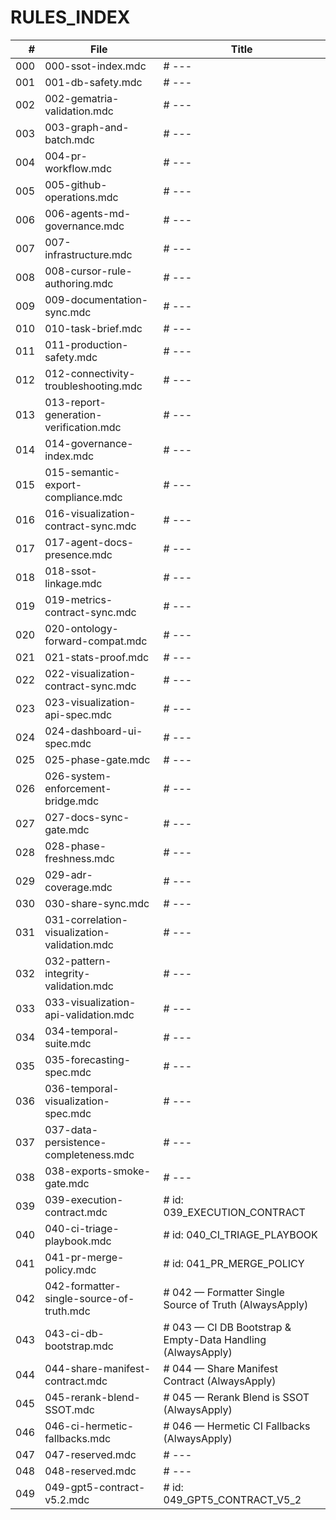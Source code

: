 # RULES_INDEX

| # | File | Title |
|---:|------|-------|
| 000 | 000-ssot-index.mdc | # --- |
| 001 | 001-db-safety.mdc | # --- |
| 002 | 002-gematria-validation.mdc | # --- |
| 003 | 003-graph-and-batch.mdc | # --- |
| 004 | 004-pr-workflow.mdc | # --- |
| 005 | 005-github-operations.mdc | # --- |
| 006 | 006-agents-md-governance.mdc | # --- |
| 007 | 007-infrastructure.mdc | # --- |
| 008 | 008-cursor-rule-authoring.mdc | # --- |
| 009 | 009-documentation-sync.mdc | # --- |
| 010 | 010-task-brief.mdc | # --- |
| 011 | 011-production-safety.mdc | # --- |
| 012 | 012-connectivity-troubleshooting.mdc | # --- |
| 013 | 013-report-generation-verification.mdc | # --- |
| 014 | 014-governance-index.mdc | # --- |
| 015 | 015-semantic-export-compliance.mdc | # --- |
| 016 | 016-visualization-contract-sync.mdc | # --- |
| 017 | 017-agent-docs-presence.mdc | # --- |
| 018 | 018-ssot-linkage.mdc | # --- |
| 019 | 019-metrics-contract-sync.mdc | # --- |
| 020 | 020-ontology-forward-compat.mdc | # --- |
| 021 | 021-stats-proof.mdc | # --- |
| 022 | 022-visualization-contract-sync.mdc | # --- |
| 023 | 023-visualization-api-spec.mdc | # --- |
| 024 | 024-dashboard-ui-spec.mdc | # --- |
| 025 | 025-phase-gate.mdc | # --- |
| 026 | 026-system-enforcement-bridge.mdc | # --- |
| 027 | 027-docs-sync-gate.mdc | # --- |
| 028 | 028-phase-freshness.mdc | # --- |
| 029 | 029-adr-coverage.mdc | # --- |
| 030 | 030-share-sync.mdc | # --- |
| 031 | 031-correlation-visualization-validation.mdc | # --- |
| 032 | 032-pattern-integrity-validation.mdc | # --- |
| 033 | 033-visualization-api-validation.mdc | # --- |
| 034 | 034-temporal-suite.mdc | # --- |
| 035 | 035-forecasting-spec.mdc | # --- |
| 036 | 036-temporal-visualization-spec.mdc | # --- |
| 037 | 037-data-persistence-completeness.mdc | # --- |
| 038 | 038-exports-smoke-gate.mdc | # --- |
| 039 | 039-execution-contract.mdc | # id: 039_EXECUTION_CONTRACT |
| 040 | 040-ci-triage-playbook.mdc | # id: 040_CI_TRIAGE_PLAYBOOK |
| 041 | 041-pr-merge-policy.mdc | # id: 041_PR_MERGE_POLICY |
| 042 | 042-formatter-single-source-of-truth.mdc | # 042 — Formatter Single Source of Truth (AlwaysApply) |
| 043 | 043-ci-db-bootstrap.mdc | # 043 — CI DB Bootstrap & Empty-Data Handling (AlwaysApply) |
| 044 | 044-share-manifest-contract.mdc | # 044 — Share Manifest Contract (AlwaysApply) |
| 045 | 045-rerank-blend-SSOT.mdc | # 045 — Rerank Blend is SSOT (AlwaysApply) |
| 046 | 046-ci-hermetic-fallbacks.mdc | # 046 — Hermetic CI Fallbacks (AlwaysApply) |
| 047 | 047-reserved.mdc | # --- |
| 048 | 048-reserved.mdc | # --- |
| 049 | 049-gpt5-contract-v5.2.mdc | # id: 049_GPT5_CONTRACT_V5_2 |
